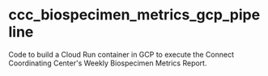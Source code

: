 # ccc_biospecimen_metrics_gcp_pipeline
Code to build a Cloud Run container in GCP to execute the Connect Coordinating Center's Weekly Biospecimen Metrics Report.
